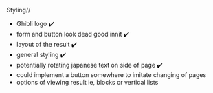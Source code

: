 Styling//

- Ghibli logo ✔️ 
- form and button look dead good innit ✔️
- layout of the result ✔️
- general styling ✔️
- potentially rotating japanese text on side of page ✔️
- could implement a button somewhere to imitate changing of pages 
- options of viewing result ie, blocks or vertical lists
